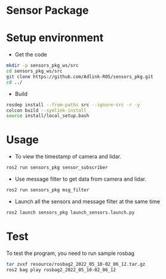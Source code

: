 # Sensor Package

# Setup environment

* Get the code

```bash
mkdir -p sensors_pkg_ws/src
cd sensors_pkg_ws/src
git clone https://github.com/Adlink-ROS/sensors_pkg.git
cd ../
```

* Build

```bash
rosdep install --from-paths src --ignore-src -r -y
colcon build --symlink-install
source install/local_setup.bash
```

# Usage

* To view the timestamp of camera and lidar.

```bash
ros2 run sensors_pkg sensor_subscriber
```

* Use message filter to get data from camera and lidar.

```bash
ros2 run sensors_pkg msg_filter
```

* Launch all the sensors and message filter at the same time

```bash
ros2 launch sensors_pkg launch_sensors.launch.py
```

# Test

To test the program, you need to run sample rosbag

```bash
tar zvxf resource/rosbag2_2022_05_10-02_06_12.tar.gz
ros2 bag play rosbag2_2022_05_10-02_06_12
```
